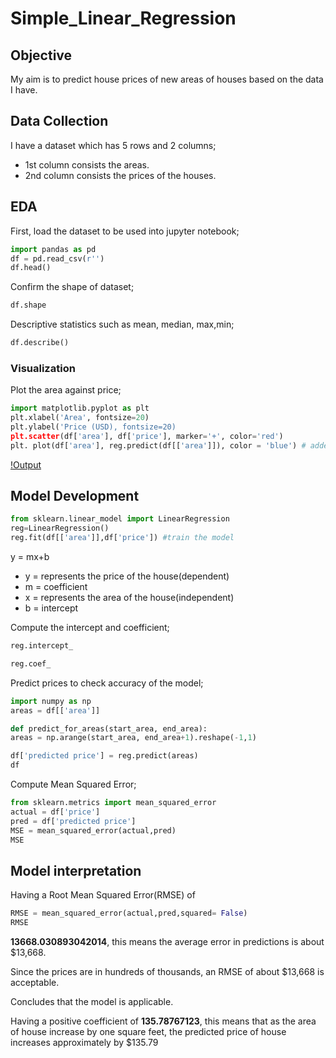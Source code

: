 # Simple_Linear_Regression 
## Objective
My aim is to predict house prices of new areas of houses based on the data I have.
## Data Collection 

I have a dataset which has 5 rows and 2 columns;
- 1st column consists the areas.
- 2nd column consists the prices of the houses.
## EDA 
First, load the dataset to be used into jupyter notebook;
```python
import pandas as pd
df = pd.read_csv(r'')
df.head()
```

Confirm the shape of dataset;
```python
df.shape
```
Descriptive statistics such as mean, median, max,min;
```python
df.describe()
```
### Visualization
Plot the area against price;
```python
import matplotlib.pyplot as plt
plt.xlabel('Area', fontsize=20)
plt.ylabel('Price (USD), fontsize=20)
plt.scatter(df['area'], df['price'], marker='+', color='red')
plt. plot(df['area'], reg.predict(df[['area']]), color = 'blue') # added after model development
```

[!Output]()

## Model Development 
```python
from sklearn.linear_model import LinearRegression
reg=LinearRegression()
reg.fit(df[['area']],df['price']) #train the model
```
y = mx+b 
- y = represents the price of the house(dependent)
- m = coefficient
- x = represents the area of the house(independent) 
- b = intercept

Compute the intercept and coefficient;
```python
reg.intercept_
```

```python
reg.coef_
```
Predict prices to check accuracy of the model;
```python
import numpy as np
areas = df[['area']]

def predict_for_areas(start_area, end_area):
areas = np.arange(start_area, end_area+1).reshape(-1,1)

df['predicted price'] = reg.predict(areas)
df
```

Compute Mean Squared Error;
```python
from sklearn.metrics import mean_squared_error
actual = df['price']
pred = df['predicted price']
MSE = mean_squared_error(actual,pred)
MSE
```

## Model interpretation
Having a Root Mean Squared Error(RMSE) of 
```python
RMSE = mean_squared_error(actual,pred,squared= False)
RMSE
```
**13668.030893042014**, this means the average error in predictions is about $13,668.

Since the prices are in hundreds of thousands, an RMSE of about $13,668 is acceptable.

Concludes that the model is applicable.

Having a positive coefficient of **135.78767123**, this means that as the area of house increase by one square feet, the predicted price of house increases approximately by $135.79


